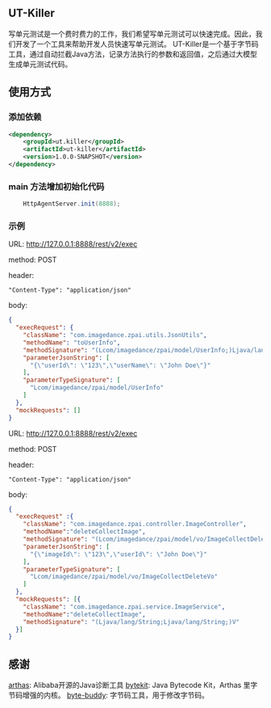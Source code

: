 ## UT-Killer

写单元测试是一个费时费力的工作，我们希望写单元测试可以快速完成。因此，我们开发了一个工具来帮助开发人员快速写单元测试。
UT-Killer是一个基于字节码工具，通过自动拦截Java方法，记录方法执行的参数和返回值，之后通过大模型生成单元测试代码。


## 使用方式

### 添加依赖
```xml
<dependency>
    <groupId>ut.killer</groupId>
    <artifactId>ut-killer</artifactId>
    <version>1.0.0-SNAPSHOT</version>
</dependency>
```

### main 方法增加初始化代码

```java
    HttpAgentServer.init(8888);
```

### 示例

URL: http://127.0.0.1:8888/rest/v2/exec

method: POST 

header:
```
"Content-Type": "application/json"
```

body:
```json
{
  "execRequest": {
    "className": "com.imagedance.zpai.utils.JsonUtils",
    "methodName": "toUserInfo",
    "methodSignature": "(Lcom/imagedance/zpai/model/UserInfo;)Ljava/lang/String;",
    "parameterJsonString": [
      "{\"userId\": \"123\",\"userName\": \"John Doe\"}"
    ],
    "parameterTypeSignature": [
      "Lcom/imagedance/zpai/model/UserInfo"
    ]
  },
  "mockRequests": []
}
```

URL: http://127.0.0.1:8888/rest/v2/exec

method: POST

header:
```
"Content-Type": "application/json"
```

body:
```json
{
  "execRequest" :{
    "className": "com.imagedance.zpai.controller.ImageController",
    "methodName":"deleteCollectImage",
    "methodSignature": "(Lcom/imagedance/zpai/model/vo/ImageCollectDeleteVo;)Lcom/imagedance/zpai/model/ResultVo;",
    "parameterJsonString": [
      "{\"imageId\": \"123\",\"userId\": \"John Doe\"}"
    ],
    "parameterTypeSignature": [
      "Lcom/imagedance/zpai/model/vo/ImageCollectDeleteVo"
    ]
  },
  "mockRequests": [{
    "className": "com.imagedance.zpai.service.ImageService",
    "methodName":"deleteCollectImage",
    "methodSignature": "(Ljava/lang/String;Ljava/lang/String;)V"
  }]
}

```

## 感谢

[arthas](https://github.com/alibaba/arthas): Alibaba开源的Java诊断工具
[bytekit](https://github.com/alibaba/bytekit): Java Bytecode Kit，Arthas 里字节码增强的内核。
[byte-buddy](https://github.com/raphw/byte-buddy): 字节码工具，用于修改字节码。

